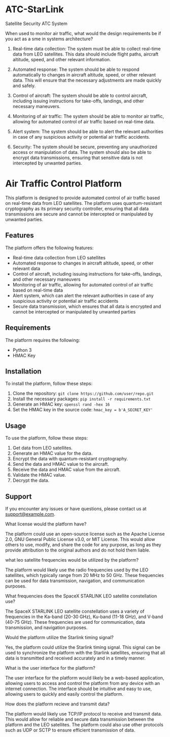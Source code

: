 # ATC-StarLink
Satellite Security ATC System


When used to monitor air traffic, what would the design requirements be if you act as a sme in systems architecture?

1. Real-time data collection: The system must be able to collect real-time data from LEO satellites. This data should include flight paths, aircraft altitude, speed, and other relevant information.

2. Automated response: The system should be able to respond automatically to changes in aircraft altitude, speed, or other relevant data. This will ensure that the necessary adjustments are made quickly and safely.

3. Control of aircraft: The system should be able to control aircraft, including issuing instructions for take-offs, landings, and other necessary maneuvers.

4. Monitoring of air traffic: The system should be able to monitor air traffic, allowing for automated control of air traffic based on real-time data.

5. Alert system: The system should be able to alert the relevant authorities in case of any suspicious activity or potential air traffic accidents.

6. Security: The system should be secure, preventing any unauthorized access or manipulation of data. The system should also be able to encrypt data transmissions, ensuring that sensitive data is not intercepted by unwanted parties.

# Air Traffic Control Platform

This platform is designed to provide automated control of air traffic based on real-time data from LEO satellites. The platform uses quantum-resistant cryptography as its primary security controller, ensuring that all data transmissions are secure and cannot be intercepted or manipulated by unwanted parties.

## Features

The platform offers the following features:

* Real-time data collection from LEO satellites
* Automated response to changes in aircraft altitude, speed, or other relevant data
* Control of aircraft, including issuing instructions for take-offs, landings, and other necessary maneuvers
* Monitoring of air traffic, allowing for automated control of air traffic based on real-time data
* Alert system, which can alert the relevant authorities in case of any suspicious activity or potential air traffic accidents
* Secure data transmission, which ensures that all data is encrypted and cannot be intercepted or manipulated by unwanted parties

## Requirements

The platform requires the following:

* Python 3
* HMAC Key

## Installation

To install the platform, follow these steps:

1. Clone the repository: `git clone https://github.com/user/repo.git`
2. Install the necessary packages: `pip install -r requirements.txt`
3. Generate an HMAC key: `openssl rand -hex 16`
4. Set the HMAC key in the source code: `hmac_key = b'A_SECRET_KEY'`

## Usage

To use the platform, follow these steps:

1. Get data from LEO satellites.
2. Generate an HMAC value for the data.
3. Encrypt the data with quantum-resistant cryptography.
4. Send the data and HMAC value to the aircraft.
5. Receive the data and HMAC value from the aircraft.
6. Validate the HMAC value.
7. Decrypt the data.

## Support

If you encounter any issues or have questions, please contact us at support@example.com.

What license would the platform have?

The platform could use an open-source license such as the Apache License 2.0, GNU General Public License v3.0, or MIT License. This would allow others to use, modify, and share the code for any purpose, as long as they provide attribution to the original authors and do not hold them liable.

what leo satellite frequencies would be utilized by the platform?

The platform would likely use the radio frequencies used by the LEO satellites, which typically range from 20 MHz to 50 GHz. These frequencies can be used for data transmission, navigation, and communication purposes.

What frequencies does the SpaceX STARLINK LEO satellite constellation use?

The SpaceX STARLINK LEO satellite constellation uses a variety of frequencies in the Ka-band (20-30 GHz), Ku-band (11-18 GHz), and V-band (40-75 GHz). These frequencies are used for communication, data transmission, and navigation purposes.

Would the platform utilize the Starlink timing signal?

Yes, the platform could utilize the Starlink timing signal. This signal can be used to synchronize the platform with the Starlink satellites, ensuring that all data is transmitted and received accurately and in a timely manner.

What is the user interface for the platform?

The user interface for the platform would likely be a web-based application, allowing users to access and control the platform from any device with an internet connection. The interface should be intuitive and easy to use, allowing users to quickly and easily control the platform.

How does the platform recieve and transmit data?

The platform would likely use TCP/IP protocol to receive and transmit data. This would allow for reliable and secure data transmission between the platform and the LEO satellites. The platform could also use other protocols such as UDP or SCTP to ensure efficient transmission of data.

